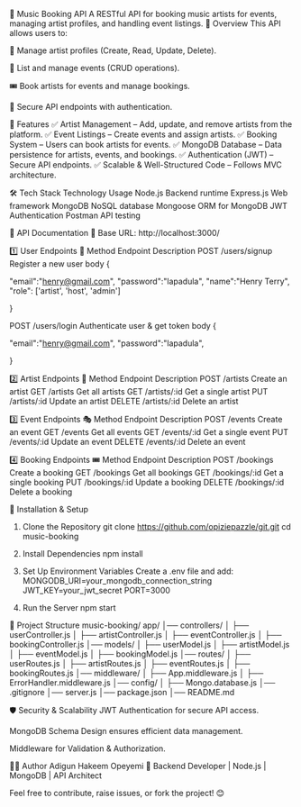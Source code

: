 🎵 Music Booking API
A RESTful API for booking music artists for events, managing artist profiles, and handling event listings.
🚀 Overview
This API allows users to:

📌 Manage artist profiles (Create, Read, Update, Delete).

🎤 List and manage events (CRUD operations).

🎟️ Book artists for events and manage bookings.

🔐 Secure API endpoints with authentication.

📂 Features
✅ Artist Management – Add, update, and remove artists from the platform.
✅ Event Listings – Create events and assign artists.
✅ Booking System – Users can book artists for events.
✅ MongoDB Database – Data persistence for artists, events, and bookings.
✅ Authentication (JWT) – Secure API endpoints.
✅ Scalable & Well-Structured Code – Follows MVC architecture.

🛠️ Tech Stack
Technology	Usage
Node.js	Backend runtime
Express.js	Web framework
MongoDB	NoSQL database
Mongoose	ORM for MongoDB
JWT	Authentication
Postman	API testing


📜 API Documentation
📌 Base URL: http://localhost:3000/


1️⃣ User Endpoints 👤
Method	Endpoint	Description
POST	/users/signup	Register a new user
body
{

"email":"henry@gmail.com",
"password":"lapadula",
"name":"Henry Terry",
"role": ['artist', 'host', 'admin']

}


POST	/users/login	Authenticate user & get token
body
{

"email":"henry@gmail.com",
"password":"lapadula",

}



2️⃣ Artist Endpoints 🎤
Method	Endpoint	Description
POST	/artists	Create an artist
GET	/artists	Get all artists
GET	/artists/:id	Get a single artist
PUT	/artists/:id	Update an artist
DELETE	/artists/:id	Delete an artist


3️⃣ Event Endpoints 🎭
Method	Endpoint	Description
POST	/events	Create an event
GET	/events	Get all events
GET	/events/:id	Get a single event
PUT	/events/:id	Update an event
DELETE	/events/:id	Delete an event


4️⃣ Booking Endpoints 🎟️
Method	Endpoint	Description
POST	/bookings	Create a booking
GET	/bookings	Get all bookings
GET	/bookings/:id	Get a single booking
PUT	/bookings/:id	Update a booking
DELETE	/bookings/:id	Delete a booking


🔧 Installation & Setup
1. Clone the Repository
git clone https://github.com/opiziepazzle/git.git
cd music-booking


2. Install Dependencies
npm install


3. Set Up Environment Variables
Create a .env file and add:
MONGODB_URI=your_mongodb_connection_string
JWT_KEY=your_jwt_secret
PORT=3000


4. Run the Server
npm start


📌 Project Structure
music-booking/
app/
│── controllers/
│   ├── userController.js
│   ├── artistController.js
│   ├── eventController.js
│   ├── bookingController.js
│── models/
│   ├── userModel.js
│   ├── artistModel.js
│   ├── eventModel.js
│   ├── bookingModel.js
│── routes/
│   ├── userRoutes.js
│   ├── artistRoutes.js
│   ├── eventRoutes.js
│   ├── bookingRoutes.js
│── middleware/
│   ├── App.middleware.js
│   ├── ErrorHandler.middleware.js
│── config/
│   ├── Mongo.database.js
│── .gitignore
│── server.js
│── package.json
│── README.md




🛡️ Security & Scalability
JWT Authentication for secure API access.

MongoDB Schema Design ensures efficient data management.

Middleware for Validation & Authorization.


👨‍💻 Author
Adigun Hakeem Opeyemi
🚀 Backend Developer | Node.js | MongoDB | API Architect

Feel free to contribute, raise issues, or fork the project! 😊
